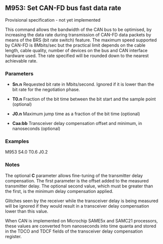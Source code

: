 ## M953: Set CAN-FD bus fast data rate

Provisional specification - not yet implemented

This command allows the bandwidth of the CAN bus to be optimised, by increasing the data rate during transmission of CAN-FD data packets by means of the BRS (bit rate switch) feature. The maximum speed supported by CAN-FD is 8Mbits/sec but the practical limit depends on the cable length, cable quality, number of devices on the bus and CAN interface hardware used. The rate specified will be rounded down to the nearest achievable rate.

### Parameters

- **Sn.n** Requested bit rate in Mbits/second. Ignored if it is lower than the bit rate for the negotiation phase.

- **T0.n** Fraction of the bit time between the bit start and the sample point (optional)

- **J0.n** Maximum jump time as a fraction of the bit time (optional)

- **Caa:bb** Transceiver delay compensation offset and minimum, in nanoseconds (optional)

### Examples

M953 S4.0 T0.6 J0.2

### Notes

The optional **C** parameter allows fine-tuning of the transmitter delay compensation. The first parameter is the offset added to the measured transmitter delay. The optional second value, which must be greater than the first, is the minimum delay compensation applied.

Glitches seen by the receiver while the transceiver delay is being measured will be ignored if they would result in a transceiver delay compensation lower than this value.

When CAN is implemented on Microchip SAME5x and SAMC21 processors, these values are converted from nanoseconds into time quanta and stored in the TDCO and TDCF fields of the transceiver delay compensation register.


